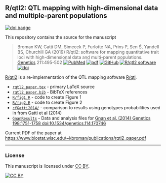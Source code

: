 ## R/qtl2: QTL mapping with high-dimensional data and multiple-parent populations

[![doi badge](https://zenodo.org/badge/DOI/10.5281/zenodo.2587988.svg)](https://doi.org/10.5281/zenodo.2587988)

This repository contains the source for the manuscript

> Broman KW, Gatti DM, Simecek P, Furlotte NA, Prins P, Sen &#346;,
> Yandell BS, Churchill GA (2019)
> R/qtl2: software for mapping quantitative trait loci with
> high-dimensional data and multi-parent populations.
> [Genetics](https://academic.oup.com/genetics) 211:495-502
> [![PubMed](https://kbroman.org/icons16/pubmed-icon.png)](https://www.ncbi.nlm.nih.gov/pubmed/30591514)
> [![pdf](https://kbroman.org/icons16/pdf-icon.png)](https://academic.oup.com/genetics/article-pdf/211/2/495/37817017/genetics0495.pdf)
> [![GitHub](https://kbroman.org/icons16/github-icon.png)](https://github.com/kbroman/Paper_Rqtl2)
> [![R/qtl2 software](https://kbroman.org/icons16/R-icon.png)](https://kbroman.org/qtl2)
> [![doi](https://kbroman.org/icons16/doi-icon.png)](https://doi.org/10.1534/genetics.118.301595)

[R/qtl2](http://kbroman.org/qtl2) is a re-implementation of the QTL
mapping software [R/qtl](https://rqtl.org).

- [`rqtl2_paper.tex`](rqtl2_paper.tex) - primary LaTeX source
- [`rqtl2_paper.bib`](rqtl2_paper.bib) - BibTeX references
- [`R/fig1.R`](R/fig1.R) - code to create Figure 1
- [`R/fig2.R`](R/fig2.R) - code to create Figure 2
- [`cfGatti2014/`](cfGatti2014) - comparison to results using genotypes probabilities
  used in from Gatti et al (2014)
- [`GnanResults`](GnanResults) - Data and analysis files for [Gnan et al. (2014) Genetics
  198:1751-1758 doi:10.1534/genetics.114.170746](https://doi.org/10.1534/genetics.114.170746)

Current PDF of the paper at <https://www.biostat.wisc.edu/~kbroman/publications/rqtl2_paper.pdf>

---

### License

This manuscript is licensed under [CC BY](https://creativecommons.org/licenses/by/3.0/).

[![CC BY](https://i.creativecommons.org/l/by/3.0/88x31.png)](https://creativecommons.org/licenses/by/3.0/)
